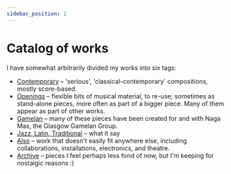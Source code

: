 ```yaml
---
sidebar_position: 1
---
```


# Catalog of works

I have somewhat arbitrarily divided my works into six tags:

* [Contemporary](contemporary) – 'serious', 'classical-contemporary' compositions, mostly score-based.
* [Openings](openings) – flexible bits of musical material, to re-use; sometimes as stand-alone pieces, more often as part of a bigger piece. Many of them appear as part of other works.
* [Gamelan](gamelan) – many of these pieces have been created for and with Naga Mas, the Glasgow Gamelan Group.
* [Jazz, Latin, Traditional](jazzetc) – what it say
* [Also](also) – work that doesn't easily fit anywhere else, including collaborations, installations, electronics, and theatre.
* [Archive](archive) – pieces I feel perhaps less fond of now, but I'm keeping for nostalgic reasons :)
